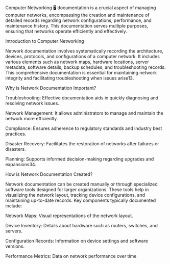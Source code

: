 
Computer Networking 🖥 documentation
is a crucial aspect of managing computer networks, encompassing the creation and maintenance of detailed records regarding network configurations, performance, and maintenance history. This documentation serves multiple purposes, ensuring that networks operate efficiently and effectively.

Introduction to Computer Networking

Network documentation involves systematically recording the architecture, devices, protocols, and configurations of a computer network. It includes various elements such as network maps, hardware locations, server metadata, software details, backup schedules, and troubleshooting records. This comprehensive documentation is essential for maintaining network integrity and facilitating troubleshooting when issues arise13.

Why is Network Documentation Important?

Troubleshooting: Effective documentation aids in quickly diagnosing and resolving network issues.

Network Management: It allows administrators to manage and maintain the network more efficiently.

Compliance: Ensures adherence to regulatory standards and industry best practices.

Disaster Recovery: Facilitates the restoration of networks after failures or disasters.

Planning: Supports informed decision-making regarding upgrades and expansions34.

How is Network Documentation Created?

Network documentation can be created manually or through specialized software tools designed for larger organizations. These tools help in visualizing the network layout, tracking device configurations, and maintaining up-to-date records. Key components typically documented include:

Network Maps: Visual representations of the network layout.

Device Inventory: Details about hardware such as routers, switches, and servers.

Configuration Records: Information on device settings and software versions.

Performance Metrics: Data on network performance over time